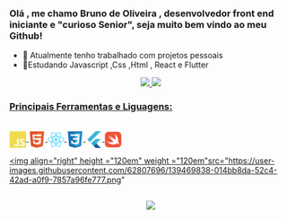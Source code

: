 ### Olá , me chamo Bruno de Oliveira , desenvolvedor front end iniciante e "curioso Senior", seja muito bem vindo ao meu Github!


- 🔭 Atualmente tenho trabalhado com  projetos pessoais 
- 🌱Estudando Javascript ,Css ,Html , React e Flutter

<div align="center">
  <a href="https://github.com/Wick096">
  <img height="180em" src="https://github-readme-stats.vercel.app/api?username=Wick096&show_icons=true&theme=tokyonight&include_all_commits=true&count_private=true"/>
  <img height="180em" src="https://github-readme-stats.vercel.app/api/top-langs/?username=Wick096&layout=compact&langs_count=16&theme=tokyonight"/>
    </div>   
    
</div>  

 ### Principais Ferramentas e Liguagens:
 
<div style="displa: inline_block" ><br>
  <img align="center" height="30" widht="40" src="https://raw.githubusercontent.com/devicons/devicon/master/icons/javascript/javascript-plain.svg">
  <img align="center" height ="30" widht="40" src="https://raw.githubusercontent.com/devicons/devicon/master/icons/html5/html5-original.svg">
  <img align="center" height ="30" widht="40" src="https://raw.githubusercontent.com/devicons/devicon/master/icons/react/react-original.svg">
  <img align="center" height="30" widht="40" src="https://raw.githubusercontent.com/devicons/devicon/master/icons/css3/css3-original.svg">
  <img align ="center" height="30" widht="40" src="https://github.com/devicons/devicon/blob/master/icons/flutter/flutter-original.svg">
   <img align ="center" height="30" widht="40" src="https://github.com/devicons/devicon/blob/master/icons/swift/swift-original.svg">
       
  <img align="right" height ="120em" weight ="120em"src="https://user-images.githubusercontent.com/62807696/139469838-014bb8da-52c4-42ad-a0f9-7857a96fe777.png"
  </div>
  
##
  
<div align="center">
  
  
  
  <a href="https://www.linkedin.com/in/bruno-oliveira-72498b131/" target="_blank"><img src="https://img.shields.io/badge/LinkedIn-0077B5?style=for-the-badge&logo=linkedin&logoColor=white"  target ="_blank"></a>
    
  
   
   
    
  
    

  
    


